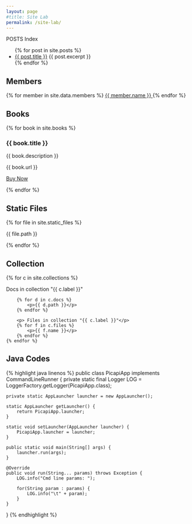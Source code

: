 ```yaml
---
layout: page
#title: Site Lab
permalink: /site-lab/
---
```


<div>
POSTS Index
<ul>
  {% for post in site.posts %}
    <li>
      <a href="{{ post.url }}">{{ post.title }}</a>
	  {{ post.excerpt }}
    </li>
  {% endfor %}
</ul>
</div>
<div>
<h2>Members</h2>
{% for member in site.data.members %}
<a href="https://github.com/{{ member.github }}">
{{ member.name }}
</a>
{% endfor %}
</div>
<div>
	<h2>Books</h2>
	{% for book in site.books %}
		<h3>{{ book.title }}</h3>
		<p>{{ book.description }}</p>
		<p>{{ book.url }}</p>
		<p><a href="{{ book.amzLink }}"> Buy Now</a></p>
	{% endfor %}
</div>
<div>
	<h2>Static Files</h2>
	{% for file in site.static_files %}
		<p>{{ file.path }}</p>
	{% endfor %}
</div>
<div>
	<h2>Collection</h2>
	{% for c in site.collections %}
		<p>Docs in collection "{{ c.label }}"</p>

		{% for d in c.docs %}
			<p>{{ d.path }}</p>
		{% endfor %}

		<p> Files in collection "{{ c.label }}"</p>
		{% for f in c.files %}
		    <p>{{ f.name }}</p>
		{% endfor %}
	{% endfor %}
</div>
<div>
	<h2>Java Codes</h2>
{% highlight java linenos %}
public class PicapiApp implements CommandLineRunner {
    private static final Logger LOG = LoggerFactory.getLogger(PicapiApp.class);

    private static AppLauncher launcher = new AppLauncher();

    static AppLauncher getLauncher() {
        return PicapiApp.launcher;
    }

    static void setLauncher(AppLauncher launcher) {
        PicapiApp.launcher = launcher;
    }

    public static void main(String[] args) {
        launcher.run(args);
    }

    @Override
    public void run(String... params) throws Exception {
        LOG.info("Cmd line params: ");

        for(String param : params) {
            LOG.info("\t" + param);
        }
    }
}
{% endhighlight %}
</div>

